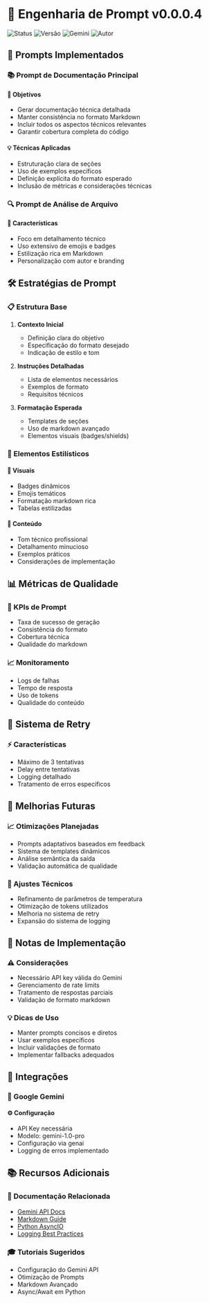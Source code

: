 # 🎯 Engenharia de Prompt v0.0.0.4

![Status](https://img.shields.io/badge/status-beta-yellow)
![Versão](https://img.shields.io/badge/versão-0.0.0.4-blue)
![Gemini](https://img.shields.io/badge/Gemini-1.0--pro-green)
![Autor](https://img.shields.io/badge/autor-Elias%20Andrade-orange)

## 🤖 Prompts Implementados

### 📚 Prompt de Documentação Principal

#### 🎯 Objetivos
- Gerar documentação técnica detalhada
- Manter consistência no formato Markdown
- Incluir todos os aspectos técnicos relevantes
- Garantir cobertura completa do código

#### 💡 Técnicas Aplicadas
- Estruturação clara de seções
- Uso de exemplos específicos
- Definição explícita do formato esperado
- Inclusão de métricas e considerações técnicas

### 🔍 Prompt de Análise de Arquivo

#### 🎯 Características
- Foco em detalhamento técnico
- Uso extensivo de emojis e badges
- Estilização rica em Markdown
- Personalização com autor e branding

## 🛠️ Estratégias de Prompt

### 📋 Estrutura Base
1. **Contexto Inicial**
   - Definição clara do objetivo
   - Especificação do formato desejado
   - Indicação de estilo e tom

2. **Instruções Detalhadas**
   - Lista de elementos necessários
   - Exemplos de formato
   - Requisitos técnicos

3. **Formatação Esperada**
   - Templates de seções
   - Uso de markdown avançado
   - Elementos visuais (badges/shields)

### 🎨 Elementos Estilísticos

#### 🎯 Visuais
- Badges dinâmicos
- Emojis temáticos
- Formatação markdown rica
- Tabelas estilizadas

#### 📝 Conteúdo
- Tom técnico profissional
- Detalhamento minucioso
- Exemplos práticos
- Considerações de implementação

## 📊 Métricas de Qualidade

### 🎯 KPIs de Prompt
- Taxa de sucesso de geração
- Consistência do formato
- Cobertura técnica
- Qualidade do markdown

### 📈 Monitoramento
- Logs de falhas
- Tempo de resposta
- Uso de tokens
- Qualidade do conteúdo

## 🔄 Sistema de Retry

### ⚡ Características
- Máximo de 3 tentativas
- Delay entre tentativas
- Logging detalhado
- Tratamento de erros específicos

## 🚀 Melhorias Futuras

### 📈 Otimizações Planejadas
- Prompts adaptativos baseados em feedback
- Sistema de templates dinâmicos
- Análise semântica da saída
- Validação automática de qualidade

### 🔧 Ajustes Técnicos
- Refinamento de parâmetros de temperatura
- Otimização de tokens utilizados
- Melhoria no sistema de retry
- Expansão do sistema de logging

## 📝 Notas de Implementação

### ⚠️ Considerações
- Necessário API key válida do Gemini
- Gerenciamento de rate limits
- Tratamento de respostas parciais
- Validação de formato markdown

### 💡 Dicas de Uso
- Manter prompts concisos e diretos
- Usar exemplos específicos
- Incluir validações de formato
- Implementar fallbacks adequados

## 🔗 Integrações

### 🤖 Google Gemini

#### ⚙️ Configuração
- API Key necessária
- Modelo: gemini-1.0-pro
- Configuração via genai
- Logging de erros implementado

## 📚 Recursos Adicionais

### 📖 Documentação Relacionada
- [Gemini API Docs](https://ai.google.dev/docs)
- [Markdown Guide](https://www.markdownguide.org)
- [Python AsyncIO](https://docs.python.org/3/library/asyncio.html)
- [Logging Best Practices](https://docs.python.org/3/howto/logging.html)

### 🎓 Tutoriais Sugeridos
- Configuração do Gemini API
- Otimização de Prompts
- Markdown Avançado
- Async/Await em Python